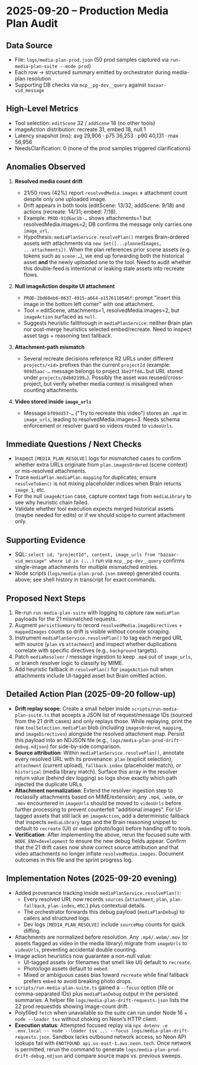 # 2025-09-20 – Production Media Plan Audit

## Data Source
- File: `logs/media-plan-prod.json` (50 prod samples captured via `run-media-plan-suite --mode prod`)
- Each row → structured summary emitted by orchestrator during media-plan resolution
- Supporting DB checks via `mcp__pg-dev__query` against `bazaar-vid_message`

## High-Level Metrics
- Tool selection: `editScene` 32 / `addScene` 18 (no other tools)
- imageAction distribution: recreate 31, embed 18, null 1
- Latency snapshot (ms): avg 29,906 · p75 36,253 · p90 40,131 · max 56,956
- NeedsClarification: 0 (none of the prod samples triggered clarifications)

## Anomalies Observed
1. **Resolved media count drift**
   - 21/50 rows (42%) report `resolvedMedia.images` ≠ attachment count despite only one uploaded image.
   - Drift appears in both tools (editScene: 13/32; addScene: 9/18) and actions (recreate: 14/31; embed: 7/18).
   - Example: `PROD-91d6ac1b-…` shows attachments=1 but resolvedMedia.images=2; DB confirms the message only carries one `image_url`.
   - Hypothesis: `mediaPlanService.resolvePlan()` merges Brain-ordered assets with attachments via `new Set([...plannedImages, ...attachments])`. When the plan references prior scene assets (e.g. tokens such as `scene:…`), we end up forwarding both the historical asset **and** the newly uploaded one to the tool. Need to audit whether this double-feed is intentional or leaking stale assets into recreate flows.

2. **Null imageAction despite UI attachment**
   - `PROD-2bd60eb6-0637-4915-a664-e1576110546f`: prompt "insert this image in the bottom left corner" with one attachment.
   - Tool = editScene, attachments=1, resolvedMedia.images=2, but `imageAction` surfaced as `null`.
   - Suggests heuristic fallthrough in `mediaPlanService`: neither Brain plan nor post-merge heuristics selected embed/recreate. Need to inspect asset tags + reasoning text fallback.

3. **Attachment-path mismatch**
   - Several recreate decisions reference R2 URLs under different `projects/<id>` prefixes than the current `projectId` (example: `989d5aac-…` message belongs to project `3be2ffd4…` but URL stored under `projects/84b82199…`). Possibly the asset was reused/cross-project, but verify whether media context is misaligned when counting attachments.

4. **Video stored inside `image_urls`**
   - Message `bf09dd57-…` ("Try to recreate this video") stores an `.mp4` in `image_urls`, leading to resolvedMedia.images=3. Needs schema enforcement or resolver guard so videos routed to `videoUrls`.

## Immediate Questions / Next Checks
- Inspect `[MEDIA_PLAN_RESOLVE]` logs for mismatched cases to confirm whether extra URLs originate from `plan.imagesOrdered` (scene context) or mis-resolved attachments.
- Trace `mediaPlan.mediaPlan.mapping` for duplicates; ensure `resolveToken()` is not mixing placeholder indices when Brain returns `image_1`, etc.
- For the null `imageAction` case, capture context tags from `mediaLibrary` to see why heuristic chain failed.
- Validate whether tool execution expects merged historical assets (maybe needed for edits) or if we should scope to current attachment only.

## Supporting Evidence
- SQL: `select id, "projectId", content, image_urls from "bazaar-vid_message" where id in (...)` run via `mcp__pg-dev__query` confirms single-image attachments for multiple mismatched entries.
- Node scripts (`logs/media-plan-prod.json` sweep) generated counts above; see shell history in transcript for exact commands.

## Proposed Next Steps
1. Re-run `run-media-plan-suite` with logging to capture raw `mediaPlan` payloads for the 21 mismatched requests.
2. Augment `persistSummary` to record `resolvedMedia.imageDirectives` + `mappedImages` counts so drift is visible without console scraping.
3. Instrument `mediaPlanService.resolvePlan()` to tag each merged URL with source (`plan` vs `attachment`) and inspect whether duplications correlate with specific directives (e.g., `background` targets).
4. Patch `mediaResolver` / message ingestion to keep `.mp4` out of `image_urls`, or branch resolver logic to classify by MIME.
5. Add heuristic fallback in `resolvePlan()` for `imageAction` null when attachments include UI-tagged asset but Brain omitted action.

## Detailed Action Plan (2025-09-20 follow-up)
- **Drift replay scope**: Create a small helper inside `scripts/run-media-plan-suite.ts` that accepts a JSON list of request/message IDs (sourced from the 21 drift cases) and only replays those. While replaying, print the raw `toolSelection.mediaPlan` blob (including `imagesOrdered`, `mapping`, and `imageDirectives`) alongside the resolved attachment map. Persist this payload into an NDJSON file (e.g., `logs/media-plan-prod-drift-debug.ndjson`) for side-by-side comparison.
- **Source attribution**: Within `mediaPlanService.resolvePlan()`, annotate every resolved URL with its provenance: `plan` (explicit selection), `attachment` (current upload), `fallback-index` (placeholder match), or `historical` (media library match). Surface this array in the resolver return value (behind dev logging) so logs show exactly which path injected the duplicate URLs.
- **Attachment normalization**: Extend the resolver ingestion step to reclassify attachments based on MIME/extension; any `.mp4`, `.webm`, or `.mov` encountered in `imageUrls` should be moved to `videoUrls` before further processing to prevent counterfeit "additional images". For UI-tagged assets that still lack an `imageAction`, add a deterministic fallback that inspects `mediaLibrary` tags and the Brain reasoning snippet to default to `recreate` (UI) or `embed` (photo/logo) before handing off to tools.
- **Verification**: After implementing the above, rerun the focused suite with `NODE_ENV=development` to ensure the new debug fields appear. Confirm that the 21 drift cases now show correct source attribution and that video attachments no longer inflate `resolvedMedia.images`. Document outcomes in this file and the sprint progress log.

## Implementation Notes (2025-09-20 evening)
- Added provenance tracking inside `mediaPlanService.resolvePlan()`:
  - Every resolved URL now records `sources` (`attachment`, `plan`, `plan-fallback`, `plan-index`, etc.) plus contextual details.
  - The orchestrator forwards this debug payload (`mediaPlanDebug`) to callers and structured logs.
  - Dev logs `[MEDIA_PLAN_RESOLVE]` include `sourceMap` counts for quick diffing.
- Attachments are normalized before resolution. Any `.mp4/.webm/.mov` (or assets flagged as video in the media library) migrate from `imageUrls` to `videoUrls`, preventing accidental double counting.
- Image action heuristics now guarantee a non-null value:
  - UI-tagged assets (or filenames that smell like UI) default to `recreate`.
  - Photo/logo assets default to `embed`.
  - Mixed or ambiguous cases bias toward `recreate` while final fallback prefers `embed` to avoid breaking photo drops.
- `scripts/run-media-plan-suite.ts` gained a `--focus` option (file or comma-separated IDs) plus `mediaPlanDebug` output in the persisted summaries. A helper file `logs/media-plan-drift-requests.json` lists the 22 prod requestIds showing image-count drift.
- Polyfilled `fetch` when unavailable so the suite can run under Node 16 + `node --loader tsx` without choking on Neon’s HTTP client.
- **Execution status**: Attempted focused replay via `npx dotenv -e .env.local -- node --loader tsx ... --focus logs/media-plan-drift-requests.json`. Sandbox lacks outbound network access, so Neon API lookups fail with `ENOTFOUND api.us-east-1.aws.neon.tech`. Once network is permitted, rerun the command to generate `logs/media-plan-prod-drift-debug.ndjson` and compare source maps vs. previous sweeps.
